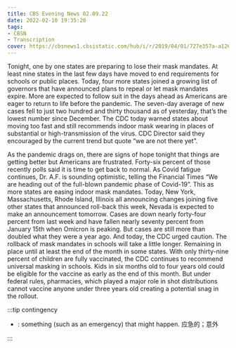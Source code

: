 ```yaml
---
title: CBS Evening News 02.09.22
date: 2022-02-10 19:35:20
tags:
- CBSN
- Transcription
cover: https://cbsnews1.cbsistatic.com/hub/i/r/2019/04/01/727e357a-a126-4138-a2c5-4d3222669d57/thumbnail/640x360/3ff2761028dc5c65cc4f07acd54bcd5c/cbsn2-logo-1920x1080.jpg
---
```

Tonight, one by one states are preparing to lose their mask mandates. At least nine states in the last few days have moved to end requirements for schools or public places. Today, four more states joined a growing list of governors that have announced plans to repeal or let mask mandates expire. More are expected to follow suit in the days ahead as Americans are eager to return to life before the pandemic. The seven-day average of new cases fell to just two hundred and thirty thousand as of yesterday, that’s the lowest number since December. The CDC today warned states about moving too fast and still recommends indoor mask wearing in places of substantial or high-transmission of the virus. CDC Director said they encouraged by the current trend but quote “we are not there yet”.

As the pandemic drags on, there are signs of hope tonight that things are getting better but Americans are frustrated. Forty-six percent of those recently polls said it is time to get back to normal. As Covid fatigue continues, Dr. A.F. is sounding optimistic, telling the Financial Times “We are heading out of the full-blown pandemic phase of Covid-19”. This as more states are easing indoor mask mandates. Today, New York, Massachusetts, Rhode Island, Illinois all announcing changes joining five other states that announced roll-back this week, Nevada is expected to make an announcement tomorrow. Cases are down nearly forty-four percent from last week and have fallen nearly seventy percent from January 15th when Omicron is peaking. But cases are still more than doubled what they were a year ago. And today, the CDC urged caution. The rollback of mask mandates in schools will take a little longer. Remaining in place until at least the end of the month in some states. With only thirty-nine percent of children are fully vaccinated, the CDC continues to recommend universal masking in schools. Kids in six months old to four years old could be eligible for the vaccine as early as the end of this month. But under federal rules, pharmacies, which played a major role in shot distributions cannot vaccine anyone under three years old creating a potential snag in the rollout. 

:::tip contingency

- : something (such as an emergency) that might happen. 应急的；意外

:::
